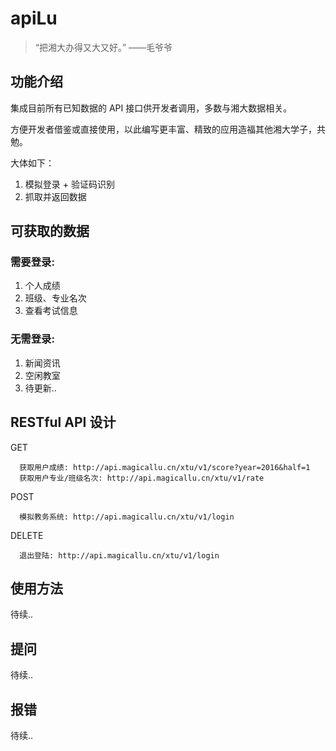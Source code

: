 # apiLu

> “把湘大办得又大又好。” ——毛爷爷

## 功能介绍

集成目前所有已知数据的 API 接口供开发者调用，多数与湘大数据相关。

方便开发者借鉴或直接使用，以此编写更丰富、精致的应用造福其他湘大学子，共勉。

大体如下：
1. 模拟登录 + 验证码识别
2. 抓取并返回数据

## 可获取的数据

### 需要登录:
1. 个人成绩
2. 班级、专业名次
3. 查看考试信息

### 无需登录:
1. 新闻资讯
2. 空闲教室
3. 待更新..

## RESTful API 设计

GET
```
  获取用户成绩: http://api.magicallu.cn/xtu/v1/score?year=2016&half=1
  获取用户专业/班级名次: http://api.magicallu.cn/xtu/v1/rate
```
POST
```
  模拟教务系统: http://api.magicallu.cn/xtu/v1/login
```
DELETE
```
  退出登陆: http://api.magicallu.cn/xtu/v1/login
```

## 使用方法

待续..

## 提问

待续..

## 报错

待续..

